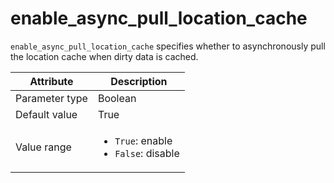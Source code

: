 # enable_async_pull_location_cache

`enable_async_pull_location_cache` specifies whether to asynchronously pull the location cache when dirty data is cached.

| Attribute | Description |
|----------|---------|
| Parameter type | Boolean |
| Default value | True |
| Value range | <ul><li>`True`: enable</li><li>`False`: disable</li></ul> |
